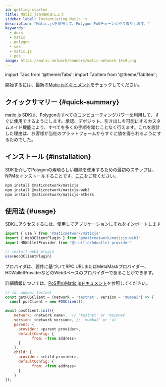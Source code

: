 ```yaml
---
id: getting-started
title: Matic.jsを始めましょう
sidebar_label: Instantiating Matic.js
description: "Matic.jsを使用して、Polygon PoSチェーンとやり取りします。"
keywords:
  - docs
  - matic
  - polygon
  - sdk
  - matic.js
  - pos
image: https://matic.network/banners/matic-network-16x9.png
---
```


import Tabs from '@theme/Tabs';
import TabItem from '@theme/TabItem';

開始するには、最新の[Matic.jsドキュメント](/docs/develop/ethereum-polygon/matic-js/get-started)をチェックしてください。

## クイックサマリー {#quick-summary}

matic.js SDKは、Polygonのすべてのコンピューティングパワーを利用して、すぐに使用できるようにします。承認、デポジット、引き出しを可能にするカスタムメイド機能により、すべてを多くの手順を踏むことなく行えます。これを設計した理由は、お客様が当社のプラットフォームからすぐに値を得られるようにするためでした。

## インストール {#installation}
SDKを介してPolygonの素晴らしい機能を使用するための最初のステップは、NPMをインストールすることです。[ここ](https://www.npmjs.com/package/@maticnetwork/maticjs)をご覧ください。

```bash
npm install @maticnetwork/maticjs
npm install @maticnetwork/maticjs-web3
npm install @maticnetwork/maticjs-ethers
```

## 使用法 {#usage}
SDKにアクセスするには、使用してアプリケーションにそれをインポートします
```js
import { use } from '@maticnetwork/maticjs'
import { Web3ClientPlugin } from '@maticnetwork/maticjs-web3'
import HDWalletProvider from "@truffle/hdwallet-provider"

// install web3 plugin
use(Web3ClientPlugin)
```

プロバイダは、要件に基づいてRPC URLまたはMetaMaskプロバイダー、HDWalletProviderなどのWeb3ベースのプロバイダーであることができます。

詳細情報については、[PoS用のMatic.jsドキュメント](https://maticnetwork.github.io/matic.js/docs/pos/)を参照してください。

```js
// for mumbai testnet
const getPOSClient = (network = 'testnet', version = 'mumbai') => {
  const posClient = new POSClient();

await posClient.init({
    network: <network name>,  // 'testnet' or 'mainnet'
    version: <network version>, // 'mumbai' or 'v1'
    parent: {
      provider: <parent provider>,
      defaultConfig: {
            from: <from address>
      }
    },
    child: {
      provider: <child provider>,
      defaultConfig: {
            from: <from address>
      }
    }
});
```
